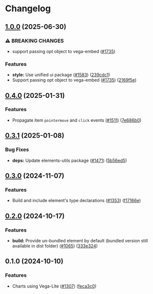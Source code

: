 # Changelog

## [1.0.0](https://github.com/EOX-A/EOxElements/compare/chart-v0.4.0...chart-v1.0.0) (2025-06-30)


### ⚠ BREAKING CHANGES

* support passing opt object to vega-embed ([#1735](https://github.com/EOX-A/EOxElements/issues/1735))

### Features

* **style:** Use unified ui package ([#1583](https://github.com/EOX-A/EOxElements/issues/1583)) ([239cdc1](https://github.com/EOX-A/EOxElements/commit/239cdc12d1e792ad77a52b5e8b8e51586e836141))
* Support passing opt object to vega-embed ([#1735](https://github.com/EOX-A/EOxElements/issues/1735)) ([2169f5e](https://github.com/EOX-A/EOxElements/commit/2169f5ee7fb1d37671bda3cfcac9371d03c68d77))

## [0.4.0](https://github.com/EOX-A/EOxElements/compare/chart-v0.3.1...chart-v0.4.0) (2025-01-31)


### Features

* Propagate item `pointermove` and `click` events ([#1511](https://github.com/EOX-A/EOxElements/issues/1511)) ([7e686b0](https://github.com/EOX-A/EOxElements/commit/7e686b08c7bab2fc4ed24f5909d2b36e49d501e0))

## [0.3.1](https://github.com/EOX-A/EOxElements/compare/chart-v0.3.0...chart-v0.3.1) (2025-01-08)


### Bug Fixes

* **deps:** Update elements-utils package ([#1471](https://github.com/EOX-A/EOxElements/issues/1471)) ([5b56ed5](https://github.com/EOX-A/EOxElements/commit/5b56ed50aeda0f0ad7044d3b26d0bcca568dcce4))

## [0.3.0](https://github.com/EOX-A/EOxElements/compare/chart-v0.2.0...chart-v0.3.0) (2024-11-07)


### Features

* Build and include element's type declarations ([#1353](https://github.com/EOX-A/EOxElements/issues/1353)) ([f17166e](https://github.com/EOX-A/EOxElements/commit/f17166e292ce546a2ff45433a05248330eb63713))

## [0.2.0](https://github.com/EOX-A/EOxElements/compare/chart-v0.1.0...chart-v0.2.0) (2024-10-17)


### Features

* **build:** Provide un-bundled element by default (bundled version still available in dist folder) ([#1065](https://github.com/EOX-A/EOxElements/issues/1065)) ([333e324](https://github.com/EOX-A/EOxElements/commit/333e324def0354992fadd4640fc2ee9b72a545b4))

## 0.1.0 (2024-10-10)


### Features

* Charts using Vega-Lite ([#1307](https://github.com/EOX-A/EOxElements/issues/1307)) ([feca3c0](https://github.com/EOX-A/EOxElements/commit/feca3c041966d743a18d2a590d13f512baaa356e))
